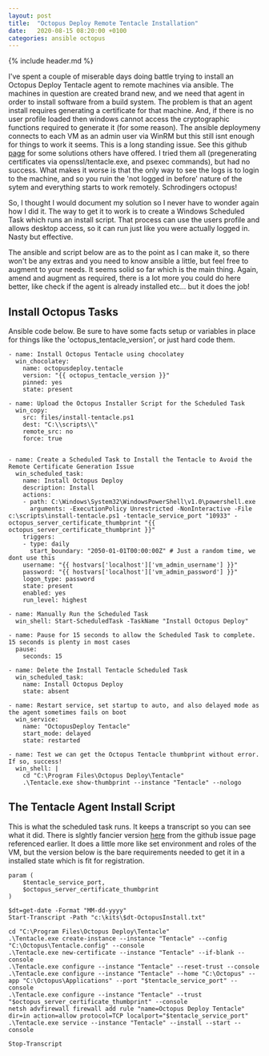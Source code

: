 ```yaml
---
layout: post
title:  "Octopus Deploy Remote Tentacle Installation"
date:   2020-08-15 08:20:00 +0100
categories: ansible octopus
---
```


{% include header.md %}

I've spent a couple of miserable days doing battle trying to install an Octopus Deploy Tentacle agent to remote machines via ansible. The machines in question are created brand new, and we need that agent in order to install software from a build system. The problem is that an agent install requires generating a certificate for that machine. And, if there is no user profile loaded then windows cannot access the cryptographic functions required to generate it (for some reason). The ansible deploymeny connects to each VM as an admin user via WinRM but this still isnt enough for things to work it seems. This is a long standing issue. See this github [page](https://github.com/OctopusDeploy/Issues/issues/353) for some solutions others have offered. I tried them all (pregenerating certificates via openssl/tentacle.exe, and psexec commands), but had no success. What makes it worse is that the only way to see the logs is to login to the machine, and so you ruin the 'not logged in before' nature of the sytem and everything starts to work remotely. Schrodingers octopus!

So, I thought I would document my solution so I never have to wonder again how I did it. The way to get it to work is to create a Windows Scheduled Task which runs an install script. That process can use the users profile and allows desktop access, so it can run just like you were actually logged in. Nasty but effective. 

The ansible and script below are as to the point as I can make it, so there won't be any extras and you need to know ansible a little, but feel free to augment to your needs. It seems solid so far which is the main thing. Again, amend and augment as required, there is a lot more you could do here better, like check if the agent is already installed etc... but it does the job!

## Install Octopus Tasks

Ansible code below. Be sure to have some facts setup or variables in place for things like the 'octopus_tentacle_version', or just hard code them.

```
- name: Install Octopus Tentacle using chocolatey
  win_chocolatey:
    name: octopusdeploy.tentacle
    version: "{{ octopus_tentacle_version }}"
    pinned: yes
    state: present

- name: Upload the Octopus Installer Script for the Scheduled Task
  win_copy:
    src: files/install-tentacle.ps1
    dest: "C:\\scripts\\"
    remote_src: no
    force: true


- name: Create a Scheduled Task to Install the Tentacle to Avoid the Remote Certificate Generation Issue
  win_scheduled_task:
    name: Install Octopus Deploy
    description: Install
    actions:
    - path: C:\Windows\System32\WindowsPowerShell\v1.0\powershell.exe
      arguments: -ExecutionPolicy Unrestricted -NonInteractive -File c:\scripts\install-tentacle.ps1 -tentacle_service_port "10933" -octopus_server_certificate_thumbprint "{{ octopus_server_certificate_thumbprint }}"
    triggers:
    - type: daily
      start_boundary: "2050-01-01T00:00:00Z" # Just a random time, we dont use this
    username: "{{ hostvars['localhost']['vm_admin_username'] }}"
    password: "{{ hostvars['localhost']['vm_admin_password'] }}"
    logon_type: password    
    state: present
    enabled: yes
    run_level: highest

- name: Manually Run the Scheduled Task
  win_shell: Start-ScheduledTask -TaskName "Install Octopus Deploy"

- name: Pause for 15 seconds to allow the Scheduled Task to complete. 15 seconds is plenty in most cases
  pause:
    seconds: 15

- name: Delete the Install Tentacle Scheduled Task
  win_scheduled_task:
    name: Install Octopus Deploy
    state: absent

- name: Restart service, set startup to auto, and also delayed mode as the agent sometimes fails on boot
  win_service:
    name: "OctopusDeploy Tentacle"
    start_mode: delayed
    state: restarted

- name: Test we can get the Octopus Tentacle thumbprint without error. If so, success!
  win_shell: |
    cd "C:\Program Files\Octopus Deploy\Tentacle"
    .\Tentacle.exe show-thumbprint --instance "Tentacle" --nologo
```

## The Tentacle Agent Install Script

This is what the scheduled task runs. It keeps a transcript so you can see what it did. There is slghtly fancier version [here](https://gist.githubusercontent.com/erichexter/b0cca2ff2e3ab120cec8/raw/492fcb7dc41e0470b0e77d4ac74efe6b85d124af/gistfile1.ps1) from the github issue page referenced earlier. It does a little more like set environment and roles of the VM, but the version below is the bare requirements needed to get it in a installed state which is fit for registration.

```
param (
    $tentacle_service_port,
    $octopus_server_certificate_thumbprint
)

$dt=get-date -Format "MM-dd-yyyy"
Start-Transcript -Path "c:\kits\$dt-OctopusInstall.txt"

cd "C:\Program Files\Octopus Deploy\Tentacle"
.\Tentacle.exe create-instance --instance "Tentacle" --config "C:\Octopus\Tentacle.config" --console
.\Tentacle.exe new-certificate --instance "Tentacle" --if-blank --console
.\Tentacle.exe configure --instance "Tentacle" --reset-trust --console
.\Tentacle.exe configure --instance "Tentacle" --home "C:\Octopus" --app "C:\Octopus\Applications" --port "$tentacle_service_port" --console
.\Tentacle.exe configure --instance "Tentacle" --trust "$octopus_server_certificate_thumbprint" --console
netsh advfirewall firewall add rule "name=Octopus Deploy Tentacle" dir=in action=allow protocol=TCP localport="$tentacle_service_port"
.\Tentacle.exe service --instance "Tentacle" --install --start --console

Stop-Transcript
```